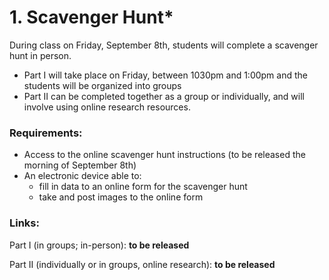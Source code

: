 # 1. Scavenger Hunt\*

During class on Friday, September 8th, students will complete a scavenger hunt in person.&#x20;

* Part I will take place on Friday, between 1030pm and 1:00pm and the students will be organized into groups
* Part II can be completed together as a group or individually, and will involve using online research resources.&#x20;

### Requirements:

* Access to the online scavenger hunt instructions (to be released the morning of September 8th)
* An electronic device able to:
  * fill in data to an online form for the scavenger hunt
  * take and post images to the online form

### Links:

Part I (in groups; in-person): **to be released**

Part II (individually or in groups, online research): **to be released**
